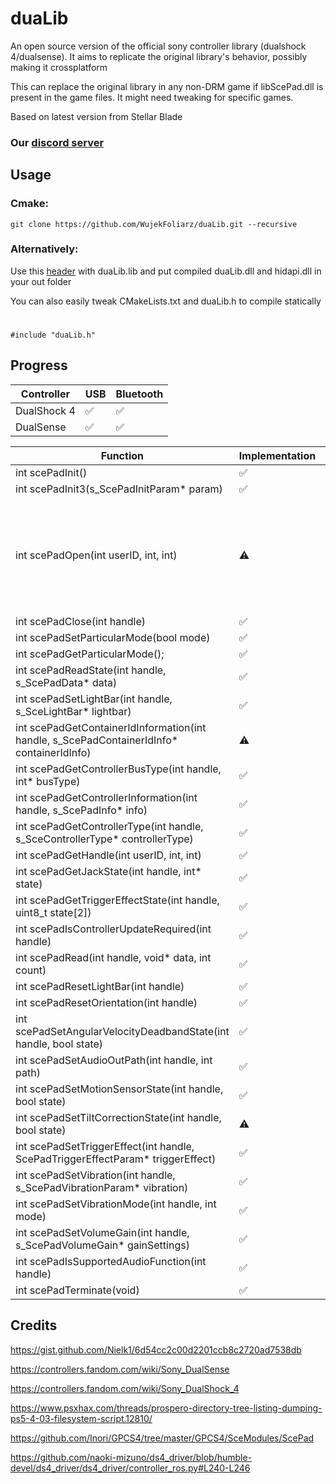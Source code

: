 # duaLib
An open source version of the official sony controller library (dualshock 4/dualsense).
It aims to replicate the original library's behavior, possibly making it crossplatform

This can replace the original library in any non-DRM game if libScePad.dll is present in the game files. It might need tweaking for specific games.

Based on latest version from Stellar Blade

### Our [discord server](https://discord.com/invite/AFYvxf282U)

## Usage
### Cmake: 
```
git clone https://github.com/WujekFoliarz/duaLib.git --recursive
```
### Alternatively:

Use this [header](https://github.com/WujekFoliarz/duaLib/blob/master/src/include/duaLib.h) with duaLib.lib and put compiled duaLib.dll and hidapi.dll in your out folder

You can also easily tweak CMakeLists.txt and duaLib.h to compile statically
#
```
#include "duaLib.h"
```
## Progress

| Controller | USB | Bluetooth |
| -----------|-----|-----------|
| DualShock 4|✅   |✅|
| DualSense  |✅   |✅|

| Function                                                                                  | Implementation  | Comment  |
| -------------                                                                             | -               |------------- | 
| int scePadInit()                                                                          |✅              |
| int scePadInit3(s_ScePadInitParam* param)                                                 |✅              |
| int scePadOpen(int userID, int, int)														|⚠️              | The handle numbers are not accurate to libScePad's. Probably not important though
| int scePadClose(int handle)																|✅              | 
| int scePadSetParticularMode(bool mode)                                                    |✅              | 
| int scePadGetParticularMode();														    |✅              |
| int scePadReadState(int handle, s_ScePadData* data)                                       |✅              | 
| int scePadSetLightBar(int handle, s_SceLightBar* lightbar)                                |✅              |
| int scePadGetContainerIdInformation(int handle, s_ScePadContainerIdInfo* containerIdInfo) |⚠️              | Windows only
| int scePadGetControllerBusType(int handle, int* busType)                                  |✅              |
| int scePadGetControllerInformation(int handle, s_ScePadInfo* info)                        |✅              |
| int scePadGetControllerType(int handle, s_SceControllerType* controllerType)              |✅              |
| int scePadGetHandle(int userID, int, int)                                                 |✅              |
| int scePadGetJackState(int handle, int* state)											|✅              |
| int scePadGetTriggerEffectState(int handle, uint8_t state[2])                             |✅              | 
| int scePadIsControllerUpdateRequired(int handle)                                          |✅              |
| int scePadRead(int handle, void* data, int count)                                         |✅              |
| int scePadResetLightBar(int handle)                                                       |✅              |
| int scePadResetOrientation(int handle)                                                    |✅              |
| int scePadSetAngularVelocityDeadbandState(int handle, bool state)                         |✅              |
| int scePadSetAudioOutPath(int handle, int path)                                           |✅              |
| int scePadSetMotionSensorState(int handle, bool state)                                    |✅              |
| int scePadSetTiltCorrectionState(int handle, bool state)                                  |⚠️              | Does nothing
| int scePadSetTriggerEffect(int handle, ScePadTriggerEffectParam* triggerEffect)           |✅              |
| int scePadSetVibration(int handle, s_ScePadVibrationParam* vibration)                     |✅              |
| int scePadSetVibrationMode(int handle, int mode)                                          |✅              |
| int scePadSetVolumeGain(int handle, s_ScePadVolumeGain* gainSettings)                     |✅              |
| int scePadIsSupportedAudioFunction(int handle)                                            |✅              |
| int scePadTerminate(void)                                                                 |✅              |

 ## Credits
 https://gist.github.com/Nielk1/6d54cc2c00d2201ccb8c2720ad7538db
 
 https://controllers.fandom.com/wiki/Sony_DualSense

 https://controllers.fandom.com/wiki/Sony_DualShock_4

 https://www.psxhax.com/threads/prospero-directory-tree-listing-dumping-ps5-4-03-filesystem-script.12810/

 https://github.com/Inori/GPCS4/tree/master/GPCS4/SceModules/ScePad

 https://github.com/naoki-mizuno/ds4_driver/blob/humble-devel/ds4_driver/ds4_driver/controller_ros.py#L240-L246
